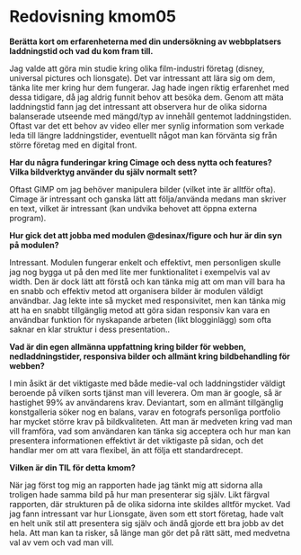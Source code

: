 ---
---
Redovisning kmom05
=========================


__Berätta kort om erfarenheterna med din undersökning av webbplatsers laddningstid och vad du kom fram till.__

Jag valde att göra min studie kring olika film-industri företag (disney, universal pictures och lionsgate).
Det var intressant att lära sig om dem, tänka lite mer kring hur dem fungerar. Jag hade ingen riktig erfarenhet
med dessa tidigare, då jag aldrig funnit behov att besöka dem. Genom att mäta laddningstid fann jag det intressant att observera
hur de olika sidorna balanserade utseende med mängd/typ av innehåll gentemot laddningstiden. Oftast var det ett behov av video eller mer
synlig information som verkade leda till längre laddningstider, eventuellt något man kan förvänta sig från större företag med en digital front.

__Har du några funderingar kring Cimage och dess nytta och features? Vilka bildverktyg använder du själv normalt sett?__

Oftast GIMP om jag behöver manipulera bilder (vilket inte är alltför ofta). Cimage är intressant och ganska lätt att följa/använda medans man skriver
en text, vilket är intressant (kan undvika behovet att öppna externa program).

__Hur gick det att jobba med modulen @desinax/figure och hur är din syn på modulen?__

Intressant. Modulen fungerar enkelt och effektivt, men personligen skulle jag nog bygga ut på den med lite mer funktionalitet i exempelvis val av width. Den är dock lätt
att förstå och kan tänka mig att om man vill bara ha en snabb och effektiv metod att organisera bilder är modulen väldigt användbar. Jag lekte inte så mycket med responsivitet, men
kan tänka mig att ha en snabbt tillgänglig metod att göra sidan responsiv kan vara en användbar funktion för nyskapande arbeten (likt blogginlägg) som ofta saknar en klar struktur i dess presentation..

__Vad är din egen allmänna uppfattning kring bilder för webben, nedladdningstider, responsiva bilder och allmänt kring bildbehandling för webben?__

I min åsikt är det viktigaste med både medie-val och laddningstider väldigt beroende på vilken sorts tjänst man vill leverera. Om man är google, så är hastighet 99% av
användarens krav. Deviantart, som en allmänt tillgänglig konstgalleria söker nog en balans, varav en fotografs personliga portfolio har mycket större krav på bildkvaliteten.
Att man är medveten kring vad man vill framföra, vad som användaren kan tänka sig acceptera och hur man kan presentera informationen effektivt är det viktigaste på sidan,
och det handlar mer om att vara flexibel, än att följa ett standardrecept.

__Vilken är din TIL för detta kmom?__

När jag först tog mig an rapporten hade jag tänkt mig att sidorna alla troligen hade samma bild på hur man presenterar sig själv. Likt färgval rapporten, där strukturen på de olika sidorna inte skildes alltför mycket. Vad jag fann intressant var hur Lionsgate, även som ett stort företag, hade valt en helt unik stil att presentera sig själv och ändå gjorde ett bra jobb av det hela. Att man kan ta risker, så länge man gör det på rätt sätt, med medvetna val av vem och vad man vill.
